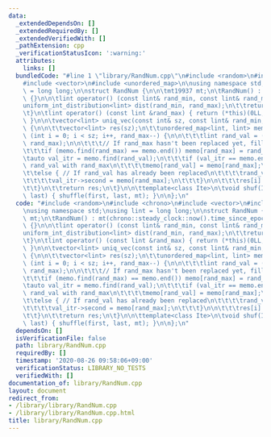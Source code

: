 ```yaml
---
data:
  _extendedDependsOn: []
  _extendedRequiredBy: []
  _extendedVerifiedWith: []
  _pathExtension: cpp
  _verificationStatusIcon: ':warning:'
  attributes:
    links: []
  bundledCode: "#line 1 \"library/RandNum.cpp\"\n#include <random>\n#include <chrono>\n\
    #include <vector>\n#include <unordered_map>\n\nusing namespace std;\nusing lint\
    \ = long long;\n\nstruct RandNum {\n\n\tmt19937 mt;\n\tRandNum() : mt(chrono::steady_clock::now().time_since_epoch().count())\
    \ {}\n\n\tlint operator() (const lint& rand_min, const lint& rand_max) {\n\t\t\
    uniform_int_distribution<lint> dist(rand_min, rand_max);\n\t\treturn dist(mt);\n\
    \t}\n\tlint operator() (const lint &rand_max) { return (*this)(0LL, rand_max);\
    \ }\n\n\tvector<lint> uniq_vec(const int& sz, const lint& rand_min, lint rand_max)\
    \ {\n\n\t\tvector<lint> res(sz);\n\t\tunordered_map<lint, lint> memo;\n\t\tfor\
    \ (int i = 0; i < sz; i++, rand_max--) {\n\n\t\t\tlint rand_val = (*this)(rand_min,\
    \ rand_max);\n\n\t\t\t// If rand_max hasn't been replaced yet, fill it with rand_max\n\
    \t\t\tif (memo.find(rand_max) == memo.end()) memo[rand_max] = rand_max;\n\n\t\t\
    \tauto val_itr = memo.find(rand_val);\n\t\t\tif (val_itr == memo.end()) { // replace\
    \ rand_val with rand_max\n\t\t\t\tmemo[rand_val] = memo[rand_max];\n\t\t\t}\n\t\
    \t\telse { // If rand_val has already been replaced\n\t\t\t\trand_val = val_itr->second;\n\
    \t\t\t\tval_itr->second = memo[rand_max];\n\t\t\t}\n\n\t\t\tres[i] = rand_val;\n\
    \t\t}\n\t\treturn res;\n\t}\n\n\ttemplate<class Ite>\n\tvoid shuf(Ite first, Ite\
    \ last) { shuffle(first, last, mt); }\n\n};\n"
  code: "#include <random>\n#include <chrono>\n#include <vector>\n#include <unordered_map>\n\
    \nusing namespace std;\nusing lint = long long;\n\nstruct RandNum {\n\n\tmt19937\
    \ mt;\n\tRandNum() : mt(chrono::steady_clock::now().time_since_epoch().count())\
    \ {}\n\n\tlint operator() (const lint& rand_min, const lint& rand_max) {\n\t\t\
    uniform_int_distribution<lint> dist(rand_min, rand_max);\n\t\treturn dist(mt);\n\
    \t}\n\tlint operator() (const lint &rand_max) { return (*this)(0LL, rand_max);\
    \ }\n\n\tvector<lint> uniq_vec(const int& sz, const lint& rand_min, lint rand_max)\
    \ {\n\n\t\tvector<lint> res(sz);\n\t\tunordered_map<lint, lint> memo;\n\t\tfor\
    \ (int i = 0; i < sz; i++, rand_max--) {\n\n\t\t\tlint rand_val = (*this)(rand_min,\
    \ rand_max);\n\n\t\t\t// If rand_max hasn't been replaced yet, fill it with rand_max\n\
    \t\t\tif (memo.find(rand_max) == memo.end()) memo[rand_max] = rand_max;\n\n\t\t\
    \tauto val_itr = memo.find(rand_val);\n\t\t\tif (val_itr == memo.end()) { // replace\
    \ rand_val with rand_max\n\t\t\t\tmemo[rand_val] = memo[rand_max];\n\t\t\t}\n\t\
    \t\telse { // If rand_val has already been replaced\n\t\t\t\trand_val = val_itr->second;\n\
    \t\t\t\tval_itr->second = memo[rand_max];\n\t\t\t}\n\n\t\t\tres[i] = rand_val;\n\
    \t\t}\n\t\treturn res;\n\t}\n\n\ttemplate<class Ite>\n\tvoid shuf(Ite first, Ite\
    \ last) { shuffle(first, last, mt); }\n\n};\n"
  dependsOn: []
  isVerificationFile: false
  path: library/RandNum.cpp
  requiredBy: []
  timestamp: '2020-08-26 09:58:06+09:00'
  verificationStatus: LIBRARY_NO_TESTS
  verifiedWith: []
documentation_of: library/RandNum.cpp
layout: document
redirect_from:
- /library/library/RandNum.cpp
- /library/library/RandNum.cpp.html
title: library/RandNum.cpp
---
```

